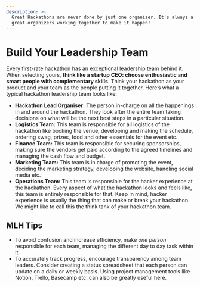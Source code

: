 ```yaml
---
description: >-
  Great Hackathons are never done by just one organizer. It's always a group of
  great organizers working together to make it happen!
---
```


# Build Your Leadership Team

Every first-rate hackathon has an exceptional leadership team behind it. When selecting yours, **think like a startup CEO: choose enthusiastic and smart people with complementary skills**. Think your hackathon as your product and your team as the people putting it together. Here’s what a typical hackathon leadership team looks like:

* **Hackathon Lead Organiser:** The person in-charge on all the happenings in and around the hackathon. They look after the entire team taking decisions on what will be the next best steps in a particular situation. 
* **Logistics Team:** This team is responsible for all logistics of the hackathon like booking the venue, developing and making the schedule, ordering swag, prizes, food and other essentials for the event etc.
* **Finance Team:** This team is responsible for securing sponsorships, making sure the vendors get paid according to the agreed timelines and managing the cash flow and budget.
* **Marketing Team:** This team is in charge of promoting the event, deciding the marketing strategy, developing the website, handling social media etc.
* **Operations Team:** This team is responsible for the hacker experience at the hackathon. Every aspect of what the hackathon looks and feels like, this team is entirely responsible for that. Keep in mind, hacker experience is usually the thing that can make or break your hackathon. We might like to call this the think tank of your hackathon team.

## MLH Tips

* To avoid confusion and increase efficiency, make _one person_ responsible for each team, managing the different day to day task within it. 
* To accurately track progress, encourage transparency among team leaders. Consider creating a status spreadsheet that each person can update on a daily or weekly basis. Using project management tools like Notion, Trello, Basecamp etc. can also be greatly useful here.

